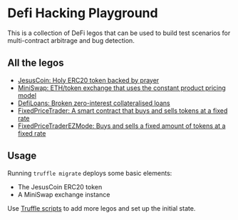 # Defi Hacking Playground

This is a collection of DeFi legos that can be used to build test scenarios for multi-contract arbitrage and bug detection.

## All the legos

- [JesusCoin: Holy ERC20 token backed by prayer](contracts/JesusCoin.sol)
- [MiniSwap: ETH/token exchange that uses the constant product pricing model](contracts/MiniSwapExchange.sol)
- [DefiLoans: Broken zero-interest collateralised loans](contracts/DefiLoans.sol)
- [FixedPriceTrader: A smart contract that buys and sells tokens at a fixed rate](contracts/FixedPriceTrader.sol)
- [FixedPriceTraderEZMode: Buys and sells a fixed amount of tokens at a fixed rate](contracts/FixedPriceTraderEZMode.sol)

## Usage

Running `truffle migrate` deploys some basic elements:

- The JesusCoin ERC20 token
- A MiniSwap exchange instance

Use [Truffle scripts](https://www.trufflesuite.com/docs/truffle/getting-started/writing-external-scripts) to add more legos and set up the initial state.
